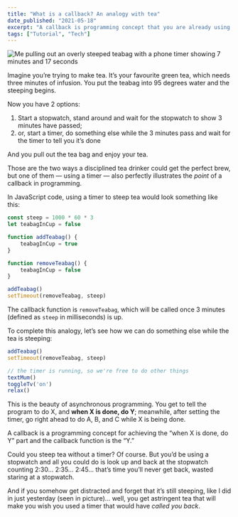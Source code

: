 ```yaml
---
title: "What is a callback? An analogy with tea"
date_published: "2021-05-18"
excerpt: "A callback is programming concept that you are already using in your daily life."
tags: ["Tutorial", "Tech"]
---
```


![Me pulling out an overly steeped teabag with a phone timer showing 7 minutes and 17 seconds](/images/teabag-infusing-stopwatch.jpg)

Imagine you’re trying to make tea. It’s your favourite green tea, which needs three minutes of infusion. You put the teabag into 95 degrees water and the steeping begins.

Now you have 2 options:
1. Start a stopwatch, stand around and wait for the stopwatch to show 3 minutes have passed;
2. or, start a timer, do something else while the 3 minutes pass and wait for the timer to tell you it’s done

And you pull out the tea bag and enjoy your tea.

Those are the two ways a disciplined tea drinker could get the perfect brew, but one of them — using a timer — also perfectly illustrates the *point* of a callback in programming. 

In JavaScript code, using a timer to steep tea would look something like this:

```javascript
const steep = 1000 * 60 * 3
let teabagInCup = false

function addTeabag() {
	teabagInCup = true
}

function removeTeabag() {
	teabagInCup = false	
}

addTeabag()
setTimeout(removeTeabag, steep)
```

The callback function is `removeTeabag`, which will be called once 3 minutes (defined as `steep` in milliseconds) is up.

To complete this analogy, let’s see how we can do something else while the tea is steeping:

```javascript
addTeabag()
setTimeout(removeTeabag, steep)

// the timer is running, so we're free to do other things
textMum()
toggleTv('on')
relax()
```

This is the beauty of asynchronous programming. You get to tell the program to do X, and **when X is done, do Y**; meanwhile, after setting the timer, go right ahead to do A, B, and C while X is being done.

A callback is a programming concept for achieving the “when X is done, do Y” part and the callback function is the “Y.”

Could you steep tea without a timer? Of course. But you’d be using a stopwatch and all you could do is look up and back at the stopwatch counting 2:30… 2:35… 2:45… that’s time you’ll never get back, wasted staring at a stopwatch. 

And if you somehow get distracted and forget that it’s still steeping, like I did in just yesterday (seen in picture)… well, you get astringent tea that will make you wish you used a timer that would have *called you back*.